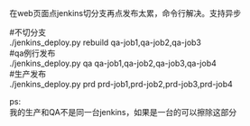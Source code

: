 在web页面点jenkins切分支再点发布太累，命令行解决。支持异步  

#不切分支  
./jenkins_deploy.py rebuild qa-job1,qa-job2,qa-job3  
#qa例行发布  
./jenkins_deploy.py qa qa-job1,qa-job2,qa-job3,qa-job4  
#生产发布  
./jenkins_deploy.py prd prd-job1,prd-job2,prd-job3,prd-job4  

ps:  
我的生产和QA不是同一台jenkins，如果是一台的可以擦除这部分  
